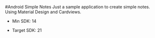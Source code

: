 #Android Simple Notes
Just a sample application to create simple notes. Using Material Design and Cardviews.


- Min SDK: 14

- Target SDK: 21


